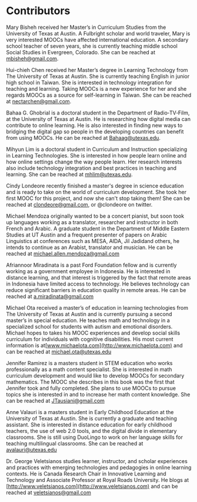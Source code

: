 # Contributors #

Mary Bisheh received her Master’s in Curriculum Studies from the University of Texas at Austin. A Fulbright scholar and world traveler, Mary is very interested MOOCs have affected international education. A secondary school teacher of seven years, she is currently teaching middle school Social Studies in Evergreen, Colorado. She can be reached at [mbisheh@gmail.com](mailto:mbisheh@gmail.com).

Hui-chieh Chen received her Master’s degree in Learning Technology from The University of Texas at Austin. She is currently teaching English in junior high school in Taiwan. She is interested in technology integration for teaching and learning. Taking MOOCs is a new experience for her and she regards MOOCs as a source for self-learning in Taiwan. She can be reached at [nectarchen@gmail.com](mailto:nectarchen@gmail.com).

Bahaa G. Ghobrial is a doctoral student in the Department of Radio‐TV‐Film, at the University of Texas at Austin. He is researching how digital media can contribute to online learning. He is also interested in finding new ways to bridging the digital gap so people in the developing countries can benefit from using MOOCs. He can be reached at [Bahaag@utexas.edu](mailto:Bahaag@utexas.edu).

Mihyun Lim is a doctoral student in Curriculum and Instruction specializing in Learning Technologies. She is interested in how people learn online and how online settings change the way people learn. Her research interests also include technology integration and best practices in teaching and learning. She can be reached at [mhlim@utexas.edu](mailto:mhlim@utexas.edu).

Cindy Londeore recently finished a master's degree in science education and is ready to take on the world of curriculum development. She took her first MOOC for this project, and now she can't stop taking them! She can be reached at [clondeore@gmail.com](mailto:clondeore@gmail.com), or @clondeore on twitter.

Michael Mendoza originally wanted to be a concert pianist, but soon took up languages working as a translator, researcher and instructor in both French and Arabic. A graduate student in the Department of Middle Eastern Studies at UT Austin and a frequent presenter of papers on Arabic Linguistics at conferences such as MESA, AIDA, Jil Jadidand others, he intends to continue as an Arabist, translator and musician. He can be reached at [michael.allen.mendoza@gmail.com](mailto:michael.allen.mendoza@gmail.com)

Afriannoor Miradinata is a past Ford Foundation fellow and is currently working as a government employee in Indonesia. He is interested in distance learning, and that interest is triggered by the fact that remote areas in Indonesia have limited access to technology. He believes technology can reduce significant barriers in education quality in remote areas. He can be reached at [a.miradinata@gmail.com](mailto:a.miradinata@gmail.com)

Michael Ota received a master’s of education in learning technologies from The University of Texas at Austin and is currently pursuing a second master’s in special education. He teaches math and technology in a specialized school for students with autism and emotional disorders. Michael hopes to takes his MOOC experiences and develop social skills curriculum for individuals with cognitive disabilities. His most current information is at[](http://www.michaelota.com)[www.michaelota.com](http://www.michaelota.com) and can be reached at
[michael.ota@utexas.edu](mailto:michael.ota@utexas.edu)

Jennifer Ramirez is a masters student in STEM education who works professionally as a math content specialist. She is interested in math curriculum development and would like to develop MOOCs for secondary mathematics. The MOOC she describes in this book was the first that Jennifer took and fully completed. She plans to use MOOCs to pursue topics she is interested in and to increase her math content knowledge. She can be reached at [JTausiani@gmail.com](mailto:JTausiani@gmail.com)

Anne Valauri is a masters student in Early Childhood Education at the University of Texas at Austin. She is currently a graduate and teaching assistant. She is interested in distance education for early childhood teachers, the use of web 2.0 tools, and the digital divide in elementary classrooms. She is still using DuoLingo to work on her language skills for teaching multilingual classrooms. She can be reached at [avalauri@utexas.edu](mailto:avalauri@utexas.edu)

Dr. George Veletsianos studies learner, instructor, and scholar experiences and practices with emerging technologies and pedagogies in online learning contexts. He is Canada Research Chair in Innovative Learning and Technology and Associate Professor at Royal Roads University. He blogs at [http://www.veletsianos.com](http://www.veletsianos.com) and can be reached at [veletsianos@gmail.com](mailto:veletsianos@gmail.com)
